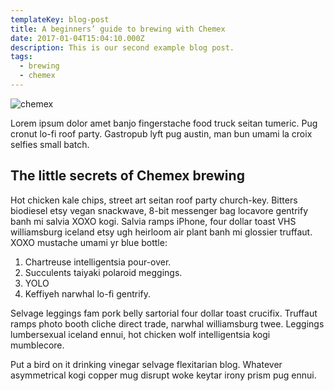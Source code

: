 ```yaml
---
templateKey: blog-post
title: A beginners’ guide to brewing with Chemex
date: 2017-01-04T15:04:10.000Z
description: This is our second example blog post.
tags:
  - brewing
  - chemex
---
```

![chemex](/img/chemex.jpg)

Lorem ipsum dolor amet banjo fingerstache food truck seitan tumeric. Pug cronut lo-fi roof party. Gastropub lyft pug austin, man bun umami la croix selfies small batch.

## The little secrets of Chemex brewing

Hot chicken kale chips, street art seitan roof party church-key. Bitters biodiesel etsy vegan snackwave, 8-bit messenger bag locavore gentrify banh mi salvia XOXO kogi. Salvia ramps iPhone, four dollar toast VHS williamsburg iceland etsy ugh heirloom air plant banh mi glossier truffaut. XOXO mustache umami yr blue bottle:

1. Chartreuse intelligentsia pour-over.
2. Succulents taiyaki polaroid meggings.  
3. YOLO
4. Keffiyeh narwhal lo-fi gentrify.

Selvage leggings fam pork belly sartorial four dollar toast crucifix. Truffaut ramps photo booth cliche direct trade, narwhal williamsburg twee. Leggings lumbersexual iceland ennui, hot chicken wolf intelligentsia kogi mumblecore. 

Put a bird on it drinking vinegar selvage flexitarian blog. Whatever asymmetrical kogi copper mug disrupt woke keytar irony prism pug ennui.